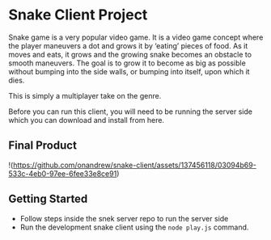 # Snake Client Project

Snake game is a very popular video game. It is a video game concept where the player maneuvers a dot and grows it by ‘eating’ pieces of food. As it moves and eats, it grows and the growing snake becomes an obstacle to smooth maneuvers. The goal is to grow it to become as big as possible without bumping into the side walls, or bumping into itself, upon which it dies.

This is simply a multiplayer take on the genre.

Before you can run this client, you will need to be running the server side which you can download and install from here. 

## Final Product

!(https://github.com/onandrew/snake-client/assets/137456118/03094b69-533c-4eb0-97ee-6fee33e8ce91)


## Getting Started

- Follow steps inside the snek server repo to run the server side
- Run the development snake client using the `node play.js` command.
